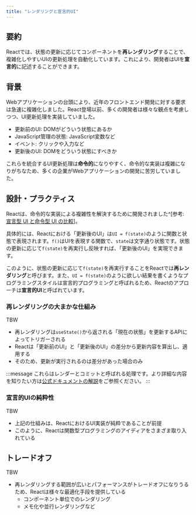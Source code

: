 ```yaml
---
title: "レンダリングと宣言的UI"
---
```


## 要約

Reactでは、状態の更新に応じてコンポーネントを**再レンダリング**することで、複雑化しやすいUIの更新処理を自動化しています。これにより、開発者はUIを**宣言的**に記述することができます。

## 背景

Webアプリケーションの台頭により、近年のフロントエンド開発に対する要求は急速に複雑化しました。React登場以前、多くの開発者は様々な観点を考慮しつつ、UI更新処理を実装していました。

- 更新前のUI: DOMがどういう状態にあるか
- JavaScript管理の状態: JavaScript変数など
- イベント: クリックや入力など
- 更新後のUI: DOMをどういう状態にすべきか

これらを統合するUI更新処理は**命令的**になりやすく、命令的な実装は複雑になりがちなため、多くの企業がWebアプリケーションの開発に苦労していました。

## 設計・プラクティス

Reactは、命令的な実装による複雑性を解決するために開発されました^[参考: [宣言型 UI と命令型 UI の比較](https://ja.react.dev/learn/reacting-to-input-with-state#how-declarative-ui-compares-to-imperative)]。

具体的には、Reactにおける「更新後のUI」は`UI = f(state)`のように関数と状態で表現されます。`f()`はUIを表現する関数で、`state`は文字通り状態です。状態の更新に応じて`f(state)`を再実行し反映すれば、「更新後のUI」を実現できます。

このように、状態の更新に応じて`f(state)`を再実行することをReactでは**再レンダリング**と呼びます。また、`UI = f(state)`のように欲しい結果を書くようなプログラミングスタイルは宣言的プログラミングと呼ばれるため、Reactのアプローチは**宣言的UI**と呼ばれています。

### 再レンダリングの大まかな仕組み

TBW

- 再レンダリングは`useState()`から返される「現在の状態」を更新するAPIによってトリガーされる
- Reactは「更新前のUI」と「更新後のUI」の差分から更新内容を算出し、適用する
- そのため、更新が実行されるのは差分があった場合のみ

:::message
これらはレンダーとコミットと呼ばれる処理です。より詳細な内容を知りたい方は[公式ドキュメントの解説](https://ja.react.dev/learn/render-and-commit)をご参照ください。
:::

### 宣言的UIの純粋性

TBW

- 上記の仕組みは、ReactにおけるUI実装が純粋であることが前提
- このように、Reactは関数型プログラミングのアイディアをさまざま取り入れている

## トレードオフ

TBW

- 再レンダリングする範囲が広いとパフォーマンスがトレードオフになりうるため、Reactは様々な最適化手段を提供している
  - コンポーネント単位でのレンダリング
  - メモ化や並行レンダリングなど
